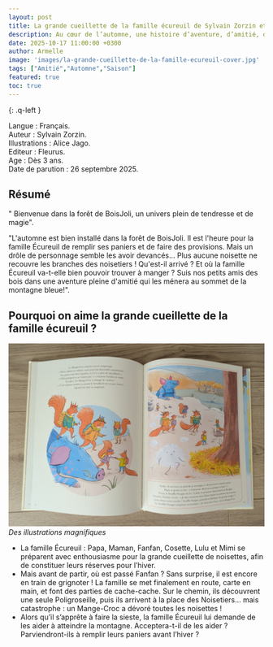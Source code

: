 ```yaml
---
layout: post
title: La grande cueillette de la famille écureuil de Sylvain Zorzin et Alice Jago.
description: Au cœur de l’automne, une histoire d’aventure, d’amitié, d’entraide et de pardon, qui nous rappelle qu’ensemble, tout devient possible.
date: 2025-10-17 11:00:00 +0300
author: Armelle
image: 'images/la-grande-cueillette-de-la-famille-ecureuil-cover.jpg'
tags: ["Amitié","Automne","Saison"]
featured: true
toc: true
---
```


{: .q-left }

Langue : Français.  
Auteur : Sylvain Zorzin.  
Illustrations : Alice Jago.                  
Editeur : Fleurus.             
Age : Dès 3 ans.                            
Date de parution : 26 septembre 2025.        

## Résumé

" Bienvenue dans la forêt de BoisJoli, un univers plein de tendresse et de magie". 

"L'automne est bien installé dans la forêt de BoisJoli. Il est l'heure pour la famille Écureuil de remplir ses paniers et de faire des provisions. Mais un drôle de personnage semble les avoir devancés... Plus aucune noisette ne recouvre les branches des noisetiers ! Qu'est-il arrivé ? Et où la famille Écureuil va-t-elle bien pouvoir trouver à manger ? Suis nos petits amis des bois dans une aventure pleine d'amitié qui les ménera au sommet de la montagne bleue!".

## Pourquoi on aime la grande cueillette de la famille écureuil ?

![Des illustrations magnifiques](images/la-grande-cueillette-de-la-famille-ecureuil-int.jpg)
*Des illustrations magnifiques*
- La famille Écureuil : Papa, Maman, Fanfan, Cosette, Lulu et Mimi se préparent avec enthousiasme pour la grande cueillette de noisettes, afin de constituer leurs réserves pour l’hiver. 
- Mais avant de partir, où est passé Fanfan ? Sans surprise, il est encore en train de grignoter !
La famille se met finalement en route, carte en main, et font des parties de cache-cache.
Sur le chemin, ils découvrent une seule Poligroseille, puis ils arrivent à la place des Noisetiers... mais catastrophe : un Mange-Croc a dévoré toutes les noisettes ! 
- Alors qu’il s’apprête à faire la sieste, la famille Écureuil lui demande de les aider à atteindre la montagne. Acceptera-t-il de les aider ? Parviendront-ils à remplir leurs paniers avant l’hiver ? 






